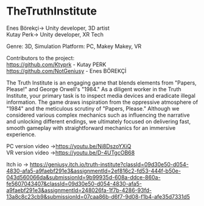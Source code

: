 # TheTruthInstitute

Enes Börekçi-> Unity developer, 3D artist               
Kutay Perk-> Unity developer, XR Tech           

Genre: 3D, Simulation
Platform: PC, Makey Makey, VR

Contributors to the project:                       
https://github.com/Ktyprk - Kutay PERK                   
https://github.com/NotGeniusy - Enes BÖREKÇİ                          
               
The Truth Institute is an engaging game that blends elements from "Papers, Please!" and George Orwell's "1984." As a diligent worker in the Truth Institute, your primary task is to inspect media devices and eradicate illegal information. The game draws inspiration from the oppressive atmosphere of "1984" and the meticulous scrutiny of "Papers, Please." Although we considered various complex mechanics such as influencing the narrative and unlocking different endings, we ultimately focused on delivering fast, smooth gameplay with straightforward mechanics for an immersive experience.

PC version video ->https://youtu.be/Ni8DszoYXiQ                    
VR version video ->https://youtu.be/D-4UTgcOB68
      
Itch io -> https://geniusy.itch.io/truth-institute?classId=09d30e50-d054-4830-afa5-a9faebf291e3&assignmentId=2ef816c2-fd53-444f-b50e-043d560066da&submissionId=9b99935d-608a-ddce-860a-fe5607043407&classId=09d30e50-d054-4830-afa5-a9faebf291e3&assignmentId=248026fa-1f7b-4286-93fd-13a8c8c23cb9&submissionId=07caa86b-d6f7-9d08-f1b4-afe35d7331d5
